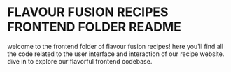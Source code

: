 # FLAVOUR FUSION RECIPES FRONTEND FOLDER README

welcome to the frontend folder of flavour fusion recipes! here you'll find all the code related to the user interface and interaction of our recipe website. dive in to explore our flavorful frontend codebase.

